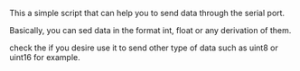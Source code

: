 This a simple script that can help you to send data through the serial port.

Basically, you can sed data in the format int, float or any derivation of them.

check the if you desire use it to send other type of data such as uint8 or uint16 for example.


